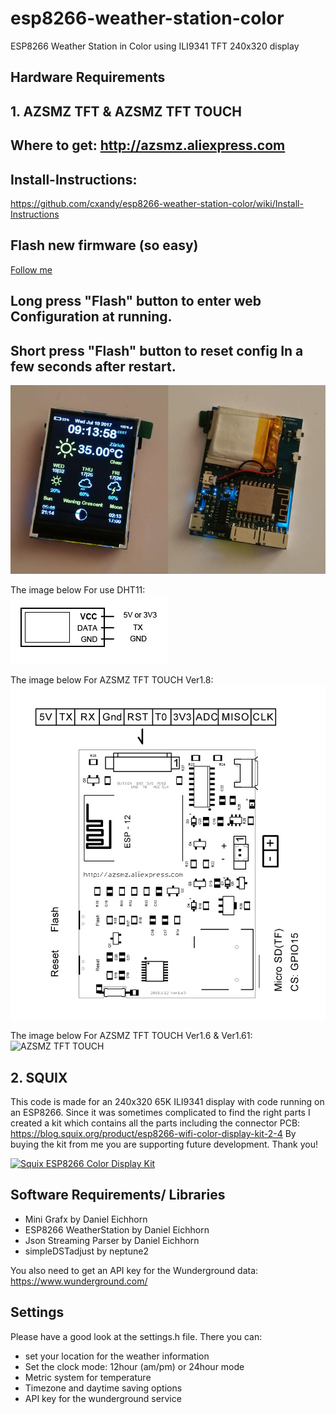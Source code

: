 # esp8266-weather-station-color

ESP8266 Weather Station in Color using ILI9341 TFT 240x320 display

## Hardware Requirements

## 1. AZSMZ TFT & AZSMZ TFT TOUCH ##
## Where to get: http://azsmz.aliexpress.com  ##
## Install-Instructions:  ##
https://github.com/cxandy/esp8266-weather-station-color/wiki/Install-Instructions    

## Flash new firmware (so easy) ##
[Follow me](resources/Flash.md)

## Long press "Flash" button to enter web Configuration at running.  ##
## Short press "Flash" button to reset config In a few seconds after restart. ##

![AZSMZ TFT](resources/AZSMZ-11.jpg)

The image below For use DHT11:      
![AZSMZ TFT TOUCH](resources/DHT11-WIRE.jpg)

The image below For AZSMZ TFT TOUCH Ver1.8:
![AZSMZ TFT TOUCH](resources/AZSMZ-TFT-TOUCH-1.8-WIRE.jpg)

The image below For AZSMZ TFT TOUCH Ver1.6 & Ver1.61:
![AZSMZ TFT TOUCH](resources/AZSMZ-TFT-TOUCH-WIRE.jpg)

## 2. SQUIX ##

This code is made for an 240x320 65K ILI9341 display with code running on an ESP8266.
Since it was sometimes complicated to find the right parts I created a kit which contains all the parts including the connector PCB:
https://blog.squix.org/product/esp8266-wifi-color-display-kit-2-4
By buying the kit from me you are supporting future development. Thank you!

[![Squix ESP8266 Color Display Kit](resources/ESP8266ColorDisplayKit.png)](https://blog.squix.org/product/esp8266-wifi-color-display-kit-2-4)

## Software Requirements/ Libraries
 * Mini Grafx by Daniel Eichhorn
 * ESP8266 WeatherStation by Daniel Eichhorn
 * Json Streaming Parser by Daniel Eichhorn
 * simpleDSTadjust by neptune2

You also need to get an API key for the Wunderground data: https://www.wunderground.com/

## Settings
Please have a good look at the settings.h file. There you can:
 * set your location for the weather information
 * Set the clock mode: 12hour (am/pm) or 24hour mode
 * Metric system for temperature
 * Timezone and daytime saving options
 * API key for the wunderground service
